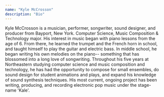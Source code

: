 ```yaml
---
name: "Kyle McCrosson"
description: "Bio"
---
```


Kyle McCrosson is a musician, performer, songwriter, sound designer, and producer from Bayport, New York. Computer Science, Music Composition & Technology major. His interest in music began with piano lessons from the age of 6. From there, he learned the trumpet and the French horn in school, and taught himself to play the guitar and electric bass. In middle school, he began writing his own melodies on the piano-- something that has blossomed into a long love of songwriting. Throughout his five years at Northeastern studying computer science and music composition and technology, he has had the opportunity to compose for small ensembles, do sound design for student animations and plays, and expand his knowledge of sound synthesis techniques. His most current, ongoing project has been writing, producing, and recording electronic pop music under the stage-name 'Kale'.